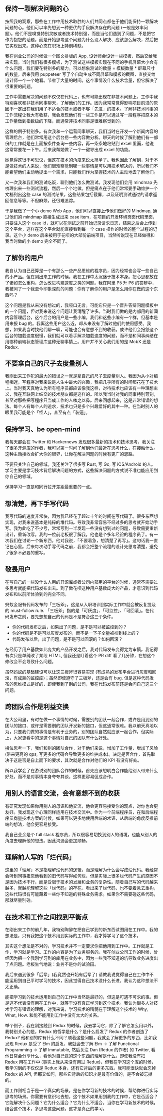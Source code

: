 ## 保持一颗解决问题的心

按照我的观察，那些在工作中用技术取胜的人们共同点都在于他们能保持一颗解决问题的心。他们可以率先想到一种更优的手段解决存在的问题 (一般是效率问题)。他们不是嗅觉特别灵敏或者技术特别强，而是当他们遇到了问题，不是把它作为抱怨的话题，而是开始思考这个问题为什么没人解决、应该怎么解决，然后把它实现出来。这种心态在职场上特别稀缺。

我在创业公司的时候做一个图文排版的 App, 设计师会设计一些模板，然后交给我来实现。当时我们有很多模板，为了测试这些模板实现在不同的手机屏幕大小会有什么问题，我们要花特别多的精力。可以想象测试的数量 = 模板数量 \* 屏幕尺寸的数量。后来我用 puppeteer 写了个自动生成不同屏幕和模板的截图，直接交给设计师一个一个地看。节省了大量的时间。这个事情没什么技术含量，但它解决了很重要的问题。

工作中需要解决的问题不仅仅在代码上，也有可能出现在非技术问题上。工作中我特别喜欢和非技术同事聊天，了解他们的工作。因为我常常觉得影响项目前进的原因不一定出在我们用了不适合的技术或者不够「先进」的技术。了解非技术同事的工作流程让我大有收获，我会发现他们有一些工作是可以通过写一段程序把原本的工作量做到指数级的下降，而通常非技术同事是很难察觉到的。

这样的例子特别多。有次我和一个运营同事聊天，我们当时在开发一个新闻内容的管理后台，他们常常用这个后台捞一些内容做分析。聊天的时候了解到他们有一部份的工作就是在上面按条件查询一些内容，再一条条地粘贴到 excel 里面，他说这常常要花一下午。后来我帮她做了一个一键导出成 excel 的功能。

她觉得这很不可思议，但这在技术的角度来说太简单了。我也因此了解到，对于不是做技术的人来说，他们很难察觉到哪一些事情是可以用技术解决的，所以我们不能希望他们主动地提出一个需求，只能我们作为掌握技术的人主动地去了解他们。

又一次我和我们的测试吃饭，聊到他们怎么做测试。我发现他们会用 mindmap 先梳理出来一些测试流程，然后一个个地做。但是痛点在于他们常常要手动维护一个文档列出这些 case 的测试结果，这些结果包括截屏，以及证明测试通过的请求返回信息等等。不但麻烦，还很难追踪。

于是我做了一个小 demo Web App，他们可以直接上传他们做好的 Mindmap, 通过他们的 mindmap 直接生成出来 case item，在项目的开发环境页面代码里面，只要注入这个 case id，就可以在测试之前开始记录请求日志，结束之后会上传到这个平台，这样在这个平台就能直接看到每一个 case 操作的时候的整个过程的记录。这个小 demo 后来被用于花呗的大部份前端项目，当然听说现在已经做得和我当时做的小 demo 完全不同了。

## 了解你的用户

我自认为自己还算是一个有那么一些产品思维的程序员，因为经常也会写一些自己的小产品。但在刚出来工作的时候，我在工作中太沉迷于技术本身。把心思都放在了诸如怎么重构，怎么改进构建速度之类的问题。我在阿里 P5 升 P6 的答辩中，我被问了一个我至今印象深刻的问题：你有了解你的用户是怎么用你在做的这个东西吗？

这个问题是我从来没有想过的，我哑口无言。可能它只是一个晋升答辩问题模板中的一个问题，但对我来说这个问题让我清醒了许多。当时我们做的是内部用的新闻内容管理后台，这个后台的用户是一些小编。我们和这些小编有一个群，但基本是用来报 bug 的。我离这些用户这么近，却从来没有了解过他们的使用感受。我想，如果我当时找他们聊一聊，可能也会有意想不到的收获。或许他们会报怨这个后台的加载速度很慢，我们就可以着手解决加载速度的问题，而不是和同事纠结在用哪种前端状态管理库这种无聊事情上。用户并不关心我们用的是 MobX 还是 Redux.

## 不要拿自己的尺子去度量别人

我刚出来工作犯的最大的错误之一就是拿自己的尺子去度量别人。我因为从小对编程痴迷，写程序对我来说是人生中最大的兴趣，我把几乎所有的时间都花在了技术上。当时我天真地认为所有程序员都应该像我这样，对待技术也应该有一种理想主义，我在互联网上结交的技术朋友都是这样的。所以我当时对我的同事特别苛刻，甚至对那些把写程序只当成工作的人嗤之以鼻。后来回想起来，这是非常错误的想法。每个人有每个人的追求，技术也只是多个兴趣爱好的其中一种。在当时别人的眼里我可能是个「怪人」，甚至有点「装逼」。

## 保持学习、be open-mind

我每天都会在 Twitter 和 Hackernews 发现很多最新的技术和技术思考，我关注了很多开源库的作者，我可以第一时间了解到他们最近在思考什么，在接触什么。这种主动接收会扩大你的眼界，让你在解决问题的时候有更广的思路。

不要只关注自己的领域。我还关注了很多写 Rust, 写 Go, 写 iOS/Android 的人。学习主要是学习技术背后解决问题的方式，这些解决问题的方式说不准也能应用到你自己的领域。

保持学习一直是和同行拉开差距最重要的一点。

## 想清楚，再下手写代码

我写代码的速度非常快，因为我已经花了超过十年的时间在写代码了。很多东西想实现，对我来说基本是纯粹的堆代码。导致我非常容易不经过多的思考就开始动手写。我为此吃了不少亏，常常写到一半发现一些没有想到过的问题，导致需要重新设计，重新改写。我的一位前老板很了解我，他也是个多年经验的程序员了。有一次我们在讨论一个新东西，他对我说，「不要着急，想清楚了再写」。这句话我一直记在心里。后来每次动手写代码之前，我都会把整个流程的设计先思考清楚，避免了很多不必要的重写。

## 敬畏用户

在写自己的一些没什么人用的开源库或者公司内部用的平台的时候，通常不需要过多思考就能把代码发布出去。到了做花呗这种用户基数庞大的产品，才意识到代码发布和以前所体验到的完全不同。

蚂蚁金服有代码发布的「三板斧」，这是从入职培训到实际工作中就会被反复提及的 must-follow rule. 「三板斧」指的是「可灰度」、「可监控」、「可回滚」。在代码发布之前，要先想想自己的代码是不是符合这三个条件。

- 你的代码发布之后，如果出了问题，是不是可以被监控到的？
- 你的代码是不是可以灰度发布的，而不是一下子全量被推到线上的？
- 代码发布以后，出了问题，是不是可以回滚的？如何回滚？

在经历了用户基数如此庞大的产品开发之后，我对代码发布变得尤为审慎。我记得有次只是单纯改了某段 HTML, 但我还是盯着这个 PR diff 看了几分钟，在想这个修改会不会导致什么问题。

虽然蚂蚁的基础建设可以让这三板斧很容易实现 (有成熟的发布平台进行灰度和回滚，有成熟的监控库)；虽然即使遵守了三板斧，还是会有 bug. 但是这种代码发布的思维模式是好的，即使我到了别的公司，我在代码发布前还是会问自己这三个问题。

## 跨团队合作是利益交换

在大公司里，有时在做一个事情的时候，需要别的团队一起合作，或许是用到别的团队的接口、或许是需要别的团队开发新的接口，但这通常很难。我以前天真地以为，只要我们做的事情是有利于业务的，别的团队自然就应该一起合作。但实际上，大家更看中的是这个事情对自己的团队有什么好处。

换位思考一下，我们和别的团队合作，对于他们来说，增加了工作量，增加了风险 (带来更高的 qps, 写更多的代码会导致更多的维护成本)。决定是否合作，首先取决于这是否是自上而下的要求，其次就是合作对他们的 KPI 有没有好处。

所以我学会了在游说别的团队合作的时候，首先应该想明白合作能给别人带来什么好处，而不是对事情本身夸夸其谈。这样更容易促成合作。

## 用别人的语言交流，会有意想不到的收获

有研究发现如果你用别人的母语和他交流，他会更容易接受你的观点，对你也会更友好。我发现这个心理同样适用在技术交流中。作为一个前端程序员，在和后端程序员商量技术方案的时候，如果可以更多地使用后端的术语，从后端的角度反推前端的想法，他会更容易接受。

我自己业余是个 full stack 程序员，所以很容易切换到别人的语境，也能从别人的角度去理解他的想法。因此沟通会更加顺畅。

## 理解前人写的「烂代码」

这里的「理解」不是指理解烂代码的逻辑，而是理解为什么会写成烂代码。我经常会听到同事报怨他看到的旧代码写得如何烂，但是实际上很多烂代码产生的原因不是因为技术不行，而是受限于技术的发展和业务的复杂性。随着自己写的代码越来越多，就越能理解这些「烂代码」的存在。看出来了烂代码，也不要着急去重构，这些代码很有可能藏着一些你不知道的特殊业务需求。如果你不需要碰这些代码，那就尽量别碰。

## 在技术和工作之间找到平衡点

在刚出来工作的前几年，我特别陶醉在把自己学到的新东西试图用在工作中。我的想法是，只有我把这个技术用到实际的工作中，我才算学习了这个技术。

其实这个想法是不对的，学习技术并不一定要求你把他用到工作中。工作就是工作，学习就是学习。工作的内容是为了业务服务的。我在创业公司工作的时候，曾经因为把一个我刚学习到的库用在业务中，因为一些我不知道的坑导致业务进度出了点问题。老板生气地说：业务不是你的试验田。

我后来遇到很多「后辈」(我竟然也开始有后辈了) 请教我说觉得自己在工作中不能运用到自己平时学习的技术，因此觉得自己技术没什么长进。我认为这种想法不太正确。

能把学习到的技术运用到自己的工作中当然是最好的，但这是可遇不可求的事。但是这不代表没有用在工作中，就等于没有真正学习到这个技术。我认为很多人对技术学习有错误的理解，对我来说，学习技术的精髓在于理解这个技术的 Why, What, How. 和能不能用到工作中没有太大的关系。

举个例子，我在刚接触到 Redux 的时候，我去学习它，除了了解它怎么用以外，我特别关心的是，Redux 的哲学是什么？是什么启发了 Redux 的作者创造了 Redux? 他和别的库有什么不同？顺着这些问题，我就会了解更多的东西，比如我发现 Redux 是受了 Elm 的启发，我就会去了解 Elm -> 了解 Functional Programming -> 了解 Immutable, 然后关注 Dan (Redux 的作者) 的 Twitter, 看他日常会分享什么，看他对自己做的这个东西的理解是什么。即使我没有把 Redux 用在工作中 (事实上我从来没有用过 Redux)，但我在学习这个库的时候，我学习到的不仅仅是 Redux 本身，还有它背后的更多东西。我可能很快就会忘掉 Redux 的 API, 但那又如何，那些它背后的知识才是最有价值的，是不会被忘掉的。

而工作则相当于是一个真实的场景，是在你学习新的技术的时候，帮助你进行实际思考的场景。你需要有意识地去想，这个技术如果用到我的工作中，它是否适合？它能解决什么问题？它为什么适合？它为什么不适合。当你在学习新技术的时候，结合这个技术，多思考这些问题，这才是真正的学习。